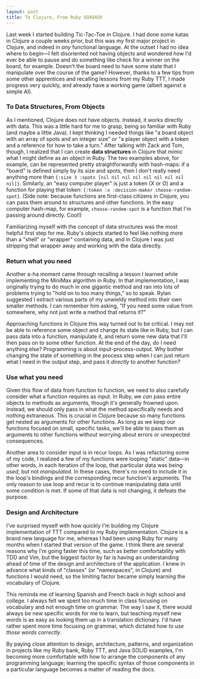 ```yaml
---
layout: post
title: To Clojure, From Ruby XOXOXOX
---
```


Last week I started building Tic-Tac-Toe in Clojure. I had done some katas in Clojure a couple weeks prior, but this was my first major project in Clojure, and indeed in *any* functional language. At the outset I had no idea where to begin—I felt disoriented not having objects and wondered how I'd ever be able to pause and do something like check for a winner on the board, for example. Doesn't the board need to have some state that I manipulate over the course of the game? However, thanks to a few tips from some other apprentices and recalling lessons from my Ruby TTT, I made progress very quickly, and already have a working game (albeit against a simple AI).

### To Data Structures, From Objects
As I mentioned, Clojure does not have objects. Instead, it works directly with data. This was a little hard for me to grasp, being so familiar with Ruby (and maybe a little Java). I kept thinking I needed things like "a board object with an array of spots and an integer size" or "a player object with a token and a reference for how to take a turn." After talking with Zack and Tom, though, I realized that I can create **data structures** in Clojure that mimic what I might define as an object in Ruby. The two examples above, for example, can be represented pretty straightforwardly with hash-maps: if a "board" is defined simply by its size and spots, then I don't really need anything more than `{:size 3 :spots [nil nil nil nil nil nil nil nil nil]}`. Similarly, an "easy computer player" is just a token (X or O) and a function for playing that token: `{:token :x :decision-maker choose-random-spot}`. (Side note: because functions are first-class citizens in Clojure, you can pass them around to structures and other functions. In the easy computer hash-map, for example, `choose-random-spot` is a function that I'm passing around directly. Cool!)

Familiarizing myself with the concept of data structures was the most helpful first step for me. Ruby's objects started to feel like nothing more than a "shell" or "wrapper" containing data, and in Clojure I was just stripping that wrapper away and working with the data directly.

### Return what you need
Another a-ha moment came through recalling a lesson I learned while implementing the MiniMax algorithm in Ruby. In that implementation, I was originally trying to do much in one gigantic method and ran into lots of problems trying to "hold on to too many things," so to speak. Rylan suggested I extract various parts of my unwieldy method into their own smaller methods. I can remember him asking, "If you need some value from somewhere, why not just write a method that returns it?"

Approaching functions in Clojure this way turned out to be critical. I may not be able to reference some object and change its state like in Ruby, but I can pass data into a function, manipulate it, and return some new data that I'll then pass on to some other function. At the end of the day, do I need anything else? Programming is about input-process-output. Why bother changing the state of something in the process step when I can just return what I need in the output step, and pass it *directly* to another function?

### Use what you need
Given this flow of data from function to function, we need to also carefully consider what a function requires as input. In Ruby, we *can* pass entire objects to methods as arguments, though it's generally frowned upon. Instead, we should only pass in what the method specifically needs and nothing extraneous. This is crucial in Clojure because so many functions get nested as arguments for other functions. As long as we keep our functions focused on small, specific tasks, we'll be able to pass them as arguments to other functions without worrying about errors or unexpected consequences.

Another area to consider input is in recur loops. As I was refactoring some of my code, I realized a few of my functions were looping "static" data—in other words, in each iteration of the loop, that particular data was being *used*, but not *manipulated*. In these cases, there's no need to include it in the loop's bindings and the corresponding recur function's arguments. The only reason to use loop and recur is to continue manipulating data until some condition is met. If some of that data is not changing, it defeats the purpose.

### Design and Architecture
I've surprised myself with how quickly I'm building my Clojure implementation of TTT compared to my Ruby implementation. Clojure is a brand new language for me, whereas I had been using Ruby for many months when I started that version of the game. I think there are several reasons why I'm going faster this time, such as better comfortability with TDD and Vim, but the biggest factor by far is having an understanding ahead of time of the design and architecture of the application. I knew in advance what kinds of "classes" (or "namespaces", in Clojure) and functions I would need, so the limiting factor became simply learning the vocabulary of Clojure.

This reminds me of learning Spanish and French back in high school and college. I always felt we spent too much time in class focusing on vocabulary and not enough time on grammar. The way I saw it, there would always be new specific words for me to learn, but teaching myself new words is as easy as looking them up in a translation dictionary. I'd have rather spent more time focusing on grammar, which dictated *how to use those words correctly*.

By paying close attention to design, architecture, patterns, and organization in projects like my Ruby bank, Ruby TTT, and Java SOLID examples, I'm becoming more comfortable with how to arrange the components of any programming language; learning the specific syntax of those components in a particular language becomes a matter of reading the docs.